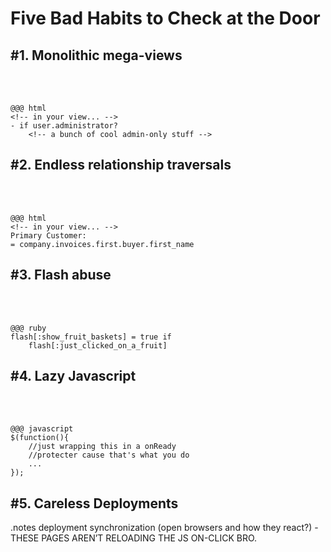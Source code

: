 <!SLIDE subsection>

# Five Bad Habits to Check at the Door #

<!SLIDE>

## #1. Monolithic mega-views

<br><br>

	@@@ html
	<!-- in your view... -->
	- if user.administrator?
		<!-- a bunch of cool admin-only stuff -->

<!SLIDE>

## #2. Endless relationship traversals

<br><br> 

	@@@ html
	<!-- in your view... -->
	Primary Customer:
	= company.invoices.first.buyer.first_name

<!SLIDE>

## #3. Flash abuse

<br><br>

	@@@ ruby
	flash[:show_fruit_baskets] = true if
		flash[:just_clicked_on_a_fruit]
		
<!SLIDE>

## #4. Lazy Javascript

<br><br>

	@@@ javascript
	$(function(){
		//just wrapping this in a onReady
		//protecter cause that's what you do
		...
	});
	
<!SLIDE>

## #5. Careless Deployments

.notes deployment synchronization (open browsers and how they react?) - THESE PAGES AREN’T RELOADING THE JS ON-CLICK BRO.	